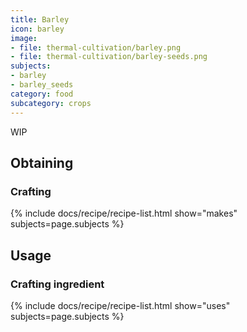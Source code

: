 ```yaml
---
title: Barley
icon: barley
image:
- file: thermal-cultivation/barley.png
- file: thermal-cultivation/barley-seeds.png
subjects: 
- barley
- barley_seeds
category: food
subcategory: crops
---
```


WIP

Obtaining
---------

### Crafting
{% include docs/recipe/recipe-list.html show="makes" subjects=page.subjects %}

Usage
-----

### Crafting ingredient
{% include docs/recipe/recipe-list.html show="uses" subjects=page.subjects %}